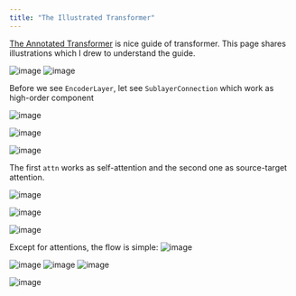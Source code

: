 ```yaml
---
title: "The Illustrated Transformer"
---
```


[The Annotated Transformer](http://nlp.seas.harvard.edu/2018/04/03/attention.html) is nice guide of transformer. This page shares illustrations which I drew to understand the guide.

![image](https://gyazo.com/92b700712c863eea774458b1c5423202/thumb/1000)
![image](https://gyazo.com/d381a8a6896d075220189b19c755bb84/thumb/1000)


Before we see `EncoderLayer`, let see `SublayerConnection` which work as high-order component



![image](https://gyazo.com/f92f6f0e695011f95120df62561881ae/thumb/1000)

![image](https://gyazo.com/d88734256a59e1e8ea796d313fb07964/thumb/1000)

![image](https://gyazo.com/b3e9683e0a92b38e3ccfd1162eb4c1d8/thumb/1000)

The first `attn` works as self-attention and the second one as source-target attention.

![image](https://gyazo.com/dbf25a50913cffec321cf434a38684b6/thumb/1000)

![image](https://gyazo.com/10e07bf89e9849cbd5713eceb9961eaa/thumb/1000)

![image](https://gyazo.com/4af1dae56e55fb3dcd80bbf7758591ae/thumb/1000)


Except for attentions, the flow is simple:
![image](https://gyazo.com/74201458dbf6de2677e8fa378c535b6b/thumb/1000)

![image](https://gyazo.com/e92a208e2434a40d173bc0fba5f422c3/thumb/1000)
![image](https://gyazo.com/6e05086234806c65457c7a0a71369cfc/thumb/1000)
![image](https://gyazo.com/2f743d1d7e03aa424dc3e311ed5c012c/thumb/1000)

![image](https://gyazo.com/86a4d53b7e602325ae2e6f53c5d6db81/thumb/1000)

